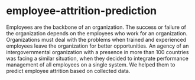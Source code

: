# employee-attrition-prediction
Employees are the backbone of an organization. The success or failure of the organization depends on the employees who work for an organization. Organizations must deal with the problems when trained and experienced employees leave the organization for better opportunities.  An agency of an intergovernmental organization with a presence in more than 100 countries was facing a similar situation, when they decided to integrate performance management of all employees on a single system. We helped them to predict employee attrition based on collected data.
